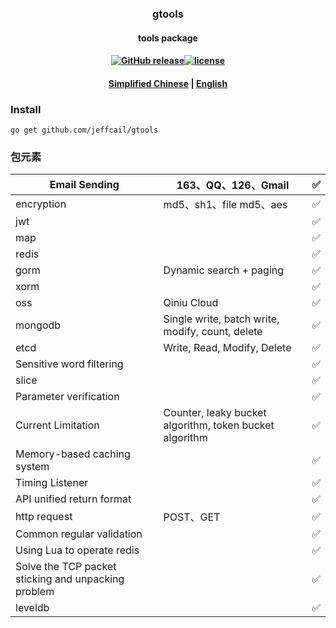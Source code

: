 ### <p align="center">gtools</p>
#### <p align="center">tools package</p>
#### <p align="center"><a href="https://github.com/jeffcail/gtools/releases"><img src="https://img.shields.io/github/release/gtools/releases.svg" alt="GitHub release"></a><a href="https://github.com/jeffcail/gtools/blob/master/LICENSE"><img src="https://img.shields.io/github/license/mashape/apistatus.svg" alt="license"></a><p>
#### <p align="center"><a href="./README.md" target="_blank">Simplified Chinese</a> | <a href="./README_en.md" target="_blank">English</a> </p>


### Install
```shell
go get github.com/jeffcail/gtools
```

### 包元素
| Email Sending                                       | 163、QQ、126、Gmail                                        | ✅ |
|-----------------------------------------------------|---------------------------------------------------------|-|
| encryption                                          | md5、sh1、file md5、aes                                    | ✅ |
| jwt                                                 |                                                         | ✅ |
| map                                                 |                                                         | ✅ |
| redis                                               |                                                         | ✅ |
| gorm                                                | Dynamic search + paging                                 | ✅ |
| xorm                                                |                                                         | ✅ |
| oss                                                 | Qiniu Cloud                                             |✅|
| mongodb                                             | Single write, batch write, modify, count, delete        |✅ |
| etcd                                                | Write, Read, Modify, Delete                             |✅ |
| Sensitive word filtering                            |                                                         |✅|
| slice                                               |                                                         |✅ |
| Parameter verification                              |                                                         |✅ |
| Current Limitation                                  | Counter, leaky bucket algorithm, token bucket algorithm |✅ |
| Memory-based caching system                         |                                                         |✅ |
| Timing Listener                                     |                                                         |✅ |
| API unified return format                           |                                                         |✅ |
| http request                                        | POST、GET                                                |✅ |
| Common regular validation                           |                                                         |✅ |
| Using Lua to operate redis                          |                                                         |✅ |
| Solve the TCP packet sticking and unpacking problem |                                                         |✅ |
| leveldb                                             |                                                         |✅ |
